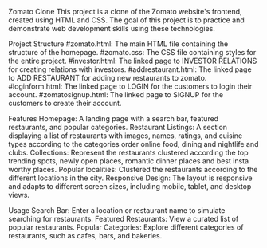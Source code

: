 Zomato Clone 
This project is a clone of the Zomato website's frontend, created using HTML and CSS. The goal of this project is to practice and demonstrate web development skills using these technologies.

Project Structure
#zomato.html: The main HTML file containing the structure of the homepage.
#zomato.css: The CSS file containing styles for the entire project.
#investor.html: The linked page to INVESTOR RELATIONS for creating relations with investors.
#addrestaurant.html: The linked page to ADD RESTAURANT for adding new restaurants to zomato.
#loginform.html: The linked page to LOGIN for the customers to login their account.
#zomatosignup.html: The linked page to SIGNUP for the customers to create their account.

Features
Homepage: A landing page with a search bar, featured restaurants, and popular categories.
Restaurant Listings: A section displaying a list of restaurants with images, names, ratings, and cuisine types according to the categories order online food, dining and nightlife and clubs.
Collections: Represent the restaurants clustered according the top trending spots, newly open places, romantic dinner places and best insta worthy places.
Popular localities: Clustered the restaurants according to the different locations in the city.
Responsive Design: The layout is responsive and adapts to different screen sizes, including mobile, tablet, and desktop views.

Usage
Search Bar: Enter a location or restaurant name to simulate searching for restaurants.
Featured Restaurants: View a curated list of popular restaurants.
Popular Categories: Explore different categories of restaurants, such as cafes, bars, and bakeries.
